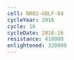 ```yaml
---
cell: NR02-GOLF-04
cycleYear: 2016
cycle: 16
cycleDate: 2016-16
resistance: 410000
enlightened: 320000 
---
```

      